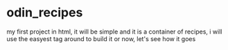 # odin_recipes
my first project in html,
it will be simple and it is a container of recipes,
i will use the easyest tag around to build it or now, 
let's see how it goes